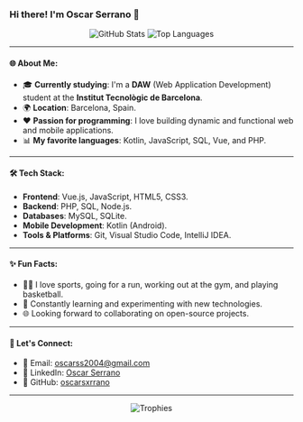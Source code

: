 ### Hi there! I'm Oscar Serrano 👋

<div align="center">
  <img src="https://github-readme-stats.vercel.app/api?username=oscarsxrrano&theme=blue-red" alt="GitHub Stats">
  <img src="https://github-readme-stats.vercel.app/api/top-langs/?username=oscarsxrrano&theme=blue-red" alt="Top Languages">
</div>

---

#### 🌐 About Me:

- 🎓 **Currently studying**: I'm a **DAW** (Web Application Development) student at the **Institut Tecnològic de Barcelona**.
- 🌍 **Location**: Barcelona, Spain.
- ❤️ **Passion for programming**: I love building dynamic and functional web and mobile applications.
- 📊 **My favorite languages**: Kotlin, JavaScript, SQL, Vue, and PHP.

---

#### 🛠️ Tech Stack:

- **Frontend**: Vue.js, JavaScript, HTML5, CSS3.
- **Backend**: PHP, SQL, Node.js.
- **Databases**: MySQL, SQLite.
- **Mobile Development**: Kotlin (Android).
- **Tools & Platforms**: Git, Visual Studio Code, IntelliJ IDEA.

---

#### ✨ Fun Facts:

- 🏃‍♂️ I love sports, going for a run, working out at the gym, and playing basketball.
- 🚀 Constantly learning and experimenting with new technologies.
- 🌐 Looking forward to collaborating on open-source projects.

---

#### 📢 Let's Connect:

- 📧 Email: [oscarss2004@gmail.com](mailto:oscarss2004@gmail.com)
- 🔗 LinkedIn: [Oscar Serrano](https://www.linkedin.com/in/oscar-serrano-a62966251)
- 🔧 GitHub: [oscarsxrrano](https://github.com/oscarsxrrano)

---

<div align="center">
  <img src="https://github-profile-trophy.vercel.app/?username=oscarsxrrano&theme=blue-red" alt="Trophies">
</div>
